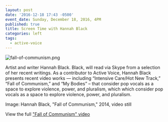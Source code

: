 ```yaml
---
layout: post
date: '2016-12-18 17:43 -0500'
event_date: Sunday, December 18, 2016, 4PM
published: true
title: Screen Time with Hannah Black
categories: left
tags:
  - active-voice
---
```


![fall-of-communism.png]({{site.baseurl}}/assets/img/fall-of-communism.png)

Artist and writer Hannah Black. Black, will read via Skype from a selection of her recent writings. As a contributor to Active Voice, Hannah Black presents recent video works — including “Intensive Care/Hot New Track,” “Fall of Communism,” and “My Bodies” – that consider pop vocals as a space to explore violence, power, and pluralism, which which consider pop vocals as a space to explore violence, power, and pluralism.

Image: Hannah Black, "Fall of Communism," 2014, video still

View the full ["Fall of Communism" video](https://vimeo.com/110016117)
